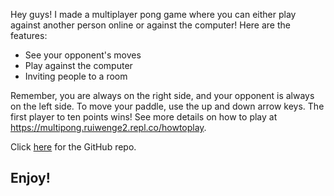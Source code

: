 Hey guys! I made a multiplayer pong game where you can either play against another person online or against the computer! Here are the features:

- See your opponent's moves
- Play against the computer
- Inviting people to a room

Remember, you are always on the right side, and your opponent is always on the left side. To move your paddle, use the up and down arrow keys. The first player to ten points wins! See more details on how to play at https://multipong.ruiwenge2.repl.co/howtoplay.

Click [here](https://github.com/ruiwenge2/MultiPong) for the GitHub repo.

## Enjoy!
